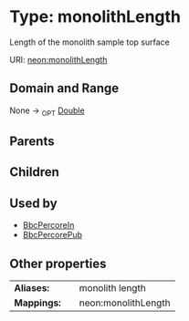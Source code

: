 
# Type: monolithLength


Length of the monolith sample top surface

URI: [neon:monolithLength](https://data.neonscience.org/monolithLength)


## Domain and Range

None ->  <sub>OPT</sub> [Double](types/Double.md)

## Parents


## Children


## Used by

 * [BbcPercoreIn](BbcPercoreIn.md)
 * [BbcPercorePub](BbcPercorePub.md)

## Other properties

|  |  |  |
| --- | --- | --- |
| **Aliases:** | | monolith length |
| **Mappings:** | | neon:monolithLength |

